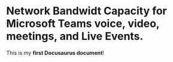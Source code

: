 # Network Bandwidt Capacity for Microsoft Teams voice, video, meetings, and Live Events.

This is my **first Docusaurus document**!